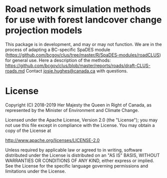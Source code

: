 # Road network simulation methods for use with forest landcover change projection models
This package is in development, and may or may not function. 
We are in the process of adapting a BC-specific SpaDES module (https://github.com/bcgov/clus/tree/master/R/SpaDES-modules/roadCLUS) for general use. Here a description of the methods: https://github.com/bcgov/clus/blob/master/reports/roads/draft-CLUS-roads.md
Contact josie.hughes@canada.ca with questions.

# License
Copyright (C) 2018-2019 Her Majesty the Queen in Right of Canada, as represented
by the Minister of Environment and Climate Change.

Licensed under the Apache License, Version 2.0 (the "License");
you may not use this file except in compliance with the License.
You may obtain a copy of the License at 

   http://www.apache.org/licenses/LICENSE-2.0

Unless required by applicable law or agreed to in writing, software
distributed under the License is distributed on an "AS IS" BASIS,
WITHOUT WARRANTIES OR CONDITIONS OF ANY KIND, either express or implied.
See the License for the specific language governing permissions and
limitations under the License.
